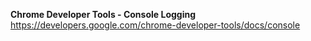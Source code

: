  
 
 
**Chrome Developer Tools - Console Logging**    
https://developers.google.com/chrome-developer-tools/docs/console  


